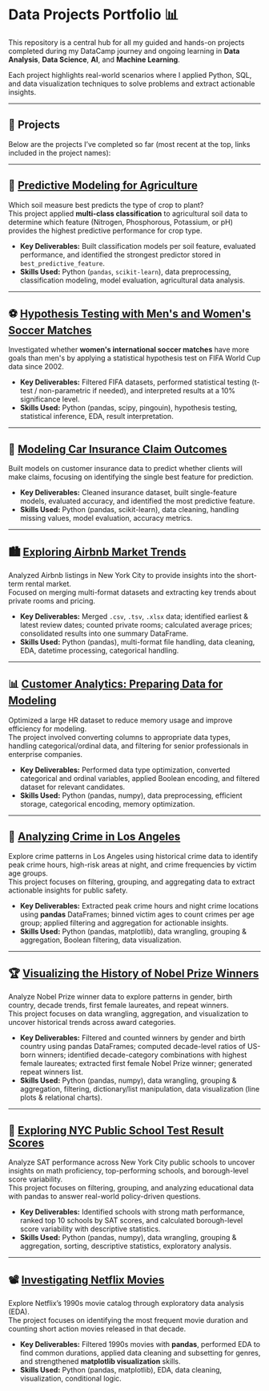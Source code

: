 # Data Projects Portfolio 📊

This repository is a central hub for all my guided and hands-on projects completed during my DataCamp journey and ongoing learning in **Data Analysis**, **Data Science**, **AI**, and **Machine Learning**.  

Each project highlights real-world scenarios where I applied Python, SQL, and data visualization techniques to solve problems and extract actionable insights.  

---

## 📂 Projects
Below are the projects I’ve completed so far (most recent at the top, links included in the project names):

---

## 🌱 [Predictive Modeling for Agriculture](https://github.com/Eyad-27/predictive-agriculture-modeling)

Which soil measure best predicts the type of crop to plant?  
This project applied **multi-class classification** to agricultural soil data to determine which feature (Nitrogen, Phosphorous, Potassium, or pH) provides the highest predictive performance for crop type.  

- **Key Deliverables:** Built classification models per soil feature, evaluated performance, and identified the strongest predictor stored in `best_predictive_feature`.  
- **Skills Used:** Python (`pandas`, `scikit-learn`), data preprocessing, classification modeling, model evaluation, agricultural data analysis.

---

## ⚽ [Hypothesis Testing with Men's and Women's Soccer Matches](https://github.com/Eyad-27/Hypothesis-Testing-Soccer)

Investigated whether **women's international soccer matches** have more goals than men's by applying a statistical hypothesis test on FIFA World Cup data since 2002.  

- **Key Deliverables:** Filtered FIFA datasets, performed statistical testing (t-test / non-parametric if needed), and interpreted results at a 10% significance level.  
- **Skills Used:** Python (pandas, scipy, pingouin), hypothesis testing, statistical inference, EDA, result interpretation.  

---

## 🚗 [Modeling Car Insurance Claim Outcomes](https://github.com/Eyad-27/modeling-car-insurance-claims)

Built models on customer insurance data to predict whether clients will make claims, focusing on identifying the single best feature for prediction.  

- **Key Deliverables:** Cleaned insurance dataset, built single-feature models, evaluated accuracy, and identified the most predictive feature.  
- **Skills Used:** Python (pandas, scikit-learn), data cleaning, handling missing values, model evaluation, accuracy metrics.  

---

## 🏙️ [Exploring Airbnb Market Trends](https://github.com/Eyad-27/exploring-airbnb-market-trends)

Analyzed Airbnb listings in New York City to provide insights into the short-term rental market.  
Focused on merging multi-format datasets and extracting key trends about private rooms and pricing.  

- **Key Deliverables:** Merged `.csv`, `.tsv`, `.xlsx` data; identified earliest & latest review dates; counted private rooms; calculated average prices; consolidated results into one summary DataFrame.  
- **Skills Used:** Python (pandas), multi-format file handling, data cleaning, EDA, datetime processing, categorical handling.  

---

## 📊 [Customer Analytics: Preparing Data for Modeling](https://github.com/Eyad-27/customer-analytics-preparing-data)

Optimized a large HR dataset to reduce memory usage and improve efficiency for modeling.  
The project involved converting columns to appropriate data types, handling categorical/ordinal data, and filtering for senior professionals in enterprise companies.  

- **Key Deliverables:** Performed data type optimization, converted categorical and ordinal variables, applied Boolean encoding, and filtered dataset for relevant candidates.  
- **Skills Used:** Python (pandas, numpy), data preprocessing, efficient storage, categorical encoding, memory optimization.  

---

## 🚨 [Analyzing Crime in Los Angeles](https://github.com/Eyad-27/analyzing-crime-in-los-angeles)

Explore crime patterns in Los Angeles using historical crime data to identify peak crime hours, high-risk areas at night, and crime frequencies by victim age groups.  
This project focuses on filtering, grouping, and aggregating data to extract actionable insights for public safety.

- **Key Deliverables:** Extracted peak crime hours and night crime locations using **pandas** DataFrames; binned victim ages to count crimes per age group; applied filtering and aggregation for actionable insights.  
- **Skills Used:** Python (pandas, matplotlib), data wrangling, grouping & aggregation, Boolean filtering, data visualization.  

---

## 🏆 [Visualizing the History of Nobel Prize Winners](https://github.com/Eyad-27/visualizing-nobel-prize-winners)

Analyze Nobel Prize winner data to explore patterns in gender, birth country, decade trends, first female laureates, and repeat winners.  
This project focuses on data wrangling, aggregation, and visualization to uncover historical trends across award categories.

- **Key Deliverables:** Filtered and counted winners by gender and birth country using pandas DataFrames; computed decade-level ratios of US-born winners; identified decade-category combinations with highest female laureates; extracted first female Nobel Prize winner; generated repeat winners list.  
- **Skills Used:** Python (pandas, numpy), data wrangling, grouping & aggregation, filtering, dictionary/list manipulation, data visualization (line plots & relational charts).  

---

## 🏫 [Exploring NYC Public School Test Result Scores](https://github.com/Eyad-27/exploring-NYC-school-results)

Analyze SAT performance across New York City public schools to uncover insights on math proficiency, top-performing schools, and borough-level score variability.  
This project focuses on filtering, grouping, and analyzing educational data with pandas to answer real-world policy-driven questions.  

- **Key Deliverables:** Identified schools with strong math performance, ranked top 10 schools by SAT scores, and calculated borough-level score variability with descriptive statistics.  
- **Skills Used:** Python (pandas, numpy), data wrangling, grouping & aggregation, sorting, descriptive statistics, exploratory analysis.  

---

## 📽️ [Investigating Netflix Movies](https://github.com/Eyad-27/investigating-Netflix-movies)

Explore Netflix’s 1990s movie catalog through exploratory data analysis (EDA).  
The project focuses on identifying the most frequent movie duration and counting short action movies released in that decade.  

- **Key Deliverables:** Filtered 1990s movies with **pandas**, performed EDA to find common durations, applied data cleaning and subsetting for genres, and strengthened **matplotlib visualization** skills.  
- **Skills Used:** Python (pandas, matplotlib), EDA, data cleaning, visualization, conditional logic.  
